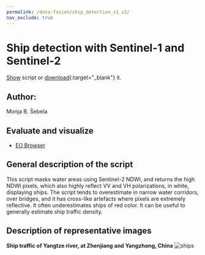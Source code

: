 ```yaml
---
permalink: /data-fusion/ship_detection_s1_s2/
nav_exclude: true
---
```


# Ship detection with Sentinel-1 and Sentinel-2
  
<a href="#" id='togglescript'>Show</a> script or [download](script.js){:target="_blank"} it.  
<div id='script_view' style="display:none">  
{% highlight javascript %}  
{% include_relative script.js %}  
{% endhighlight %}  
</div>  

## Author: 
Monja B. Šebela
  
## Evaluate and visualize  
 - [EO Browser](https://sentinelshare.page.link/gjRX)
  
## General description of the script  
  
This script masks water areas using Sentinel-2 NDWI, and returns the high NDWI pixels, which also highly reflect VV and VH polarizations, in white, displaying ships. The script tends to overestimate in narrow water corridors, over bridges, and it has cross-like artefacts where pixels are extremely reflective. It often underestimates ships of red color. It can be useful to generally estimate ship traffic density. 

## Description of representative images  
  
**Ship traffic of Yangtze river, at Zhenjiang and Yangzhong, China**
![ships](fig/fig1.jpg) 
